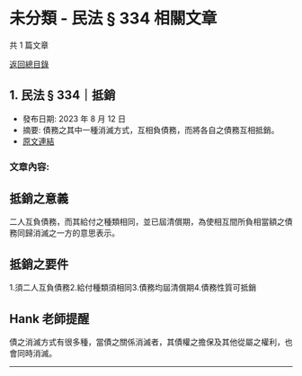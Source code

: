 # 未分類 - 民法 § 334 相關文章

共 1 篇文章

[返回總目錄](00_總目錄.md)

## 1. 民法 § 334｜抵銷

- 發布日期: 2023 年 8 月 12 日
- 摘要: 債務之其中一種消滅方式，互相負債務，而將各自之債務互相抵銷。
- [原文連結](https://www.jasper-realestate.com/%e6%b0%91%e6%b3%95-334-%e6%8a%b5%e9%8a%b7/)

### 文章內容:

## 抵銷之意義

二人互負債務，而其給付之種類相同，並已屆清償期，為使相互間所負相當額之債務同歸消滅之一方的意思表示。

## 抵銷之要件

1.須二人互負債務2.給付種類須相同3.債務均屆清償期4.債務性質可抵銷

## Hank 老師提醒

債之消滅方式有很多種，當債之關係消滅者，其債權之擔保及其他從屬之權利，也會同時消滅。

---

